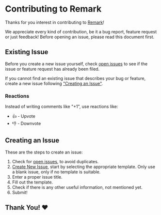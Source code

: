 # Contributing to Remark

Thanks for you interest in contributing to [Remark](https://getremark.com/)!

We appreciate every kind of contribution, be it a bug report, feature request or just feedback!
Before opening an issue, please read this document first.

## Existing Issue

Before you create a new issue yourself, check [open issues](https://github.com/simplifylabs/remark/issues) to see if the issue or feature request has already been filed.

If you cannot find an existing issue that describes your bug or feature, create a new issue following ["Creating an Issue"](https://github.com/simplifylabs/remark/blob/main/CONTRIBUTING.md#Creating-an-Issue).

### Reactions

Instead of writing comments like "+1", use reactions like:

- 👍 - Upvote
- 👎 - Downvote

## Creating an Issue

These are the steps to create an issue:

1. Check for [open issues](https://github.com/simplifylabs/remark/issues), to avoid duplicates.
2. [Create New Issue](https://github.com/simplifylabs/remark/issues/new/choose), start by selecting the appropriate template. Only use a blank issue, only if no template is suitable.
3. Enter a proper issue title.
4. Fill out the template.
5. Check if there is any other useful information, not mentioned yet.
6. Submit!

## Thank You! ❤️
